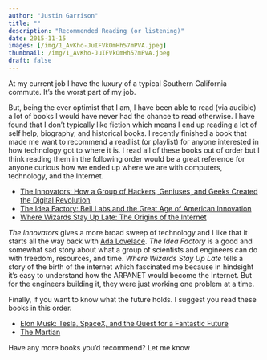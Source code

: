```yaml
---
author: "Justin Garrison"
title: ""
description: "Recommended Reading (or listening)"
date: 2015-11-15
images: [/img/1_AvKho-JuIFVkOmHh57mPVA.jpeg]
thumbnail: /img/1_AvKho-JuIFVkOmHh57mPVA.jpeg
draft: false
---
```


At my current job I have the luxury of a typical Southern California commute. It’s the worst part of my job.

But, being the ever optimist that I am, I have been able to read (via audible) a lot of books I would have never had the chance to read otherwise. I have found that I don’t typically like fiction which means I end up reading a lot of self help, biography, and historical books. I recently finished a book that made me want to recommend a readlist (or playlist) for anyone interested in how technology got to where it is. I read all of these books out of order but I think reading them in the following order would be a great reference for anyone curious how we ended up where we are with computers, technology, and the Internet.

- [The Innovators: How a Group of Hackers, Geniuses, and Geeks Created the Digital Revolution](http://www.audible.com/pd/Science-Technology/The-Innovators-Audiobook/B00M9KA2ZM)
- [The Idea Factory: Bell Labs and the Great Age of American Innovation](http://www.audible.com/pd/History/The-Idea-Factory-Audiobook/B007TLTIZG)
- [Where Wizards Stay Up Late: The Origins of the Internet](http://www.audible.com/pd/History/Where-Wizards-Stay-Up-Late-Audiobook/B00AQMK3H2)

*The Innovators* gives a more broad sweep of technology and I like that it starts all the way back with [Ada Lovelace](https://en.wikipedia.org/wiki/Ada_Lovelace). *The Idea Factory* is a good and somewhat sad story about what a group of scientists and engineers can do with freedom, resources, and time. *Where Wizards Stay Up Late* tells a story of the birth of the internet which fascinated me because in hindsight it’s easy to understand how the ARPANET would become the Internet. But for the engineers building it, they were just working one problem at a time.

Finally, if you want to know what the future holds. I suggest you read these books in this order.

- [Elon Musk: Tesla, SpaceX, and the Quest for a Fantastic Future](http://www.audible.com/pd/Bios-Memoirs/Elon-Musk-Audiobook/B00UX8ODPM)
- [The Martian](http://www.audible.com/pd/Sci-Fi-Fantasy/The-Martian-Audiobook/B00B5HZGUG)

Have any more books you’d recommend? Let me know

